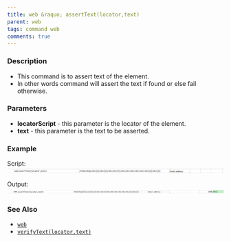 ```yaml
---
title: web &raquo; assertText(locator,text)
parent: web
tags: command web
comments: true
---
```


### Description

- This command is to assert text of the element.
- In other words command will assert the text if found or else fail otherwise.

### Parameters

- **locatorScript** - this parameter is the locator of the element.
- **text** - this parameter is the text to be asserted.

### Example

Script:<br/>
![](image/assertText_01.png)

Output:<br/>
![](image/assertText_02.png)

### See Also

- [`web`](index.html)
- [`verifyText(locator,text)`](verifyText(locator,text).html)